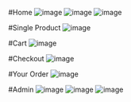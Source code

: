 #Home
![image](https://github.com/dinhphu96/e-commerce-website-fresh-food/assets/124566792/2e08af2b-b15d-4324-b38a-0b8eb08f81dd)
![image](https://github.com/dinhphu96/e-commerce-website-fresh-food/assets/124566792/873a0324-1023-4917-8147-d5ccecc3b502)
![image](https://github.com/dinhphu96/e-commerce-website-fresh-food/assets/124566792/b7f4f0fb-a954-4fc6-b1c0-cdb30d6ff9a2)

#Single Product
![image](https://github.com/dinhphu96/e-commerce-website-fresh-food/assets/124566792/06b2d933-c2f2-4973-bc97-15aee5bb114c)

#Cart
![image](https://github.com/dinhphu96/e-commerce-website-fresh-food/assets/124566792/b0e03bb1-ef74-437f-85e2-fbc6356aeaed)

#Checkout
![image](https://github.com/dinhphu96/e-commerce-website-fresh-food/assets/124566792/eddfa387-0a35-4e42-b056-612a71625730)

#Your Order
![image](https://github.com/dinhphu96/e-commerce-website-fresh-food/assets/124566792/0ac13296-a78b-49ce-9c0e-0cd8ceb3ce9f)

#Admin
![image](https://github.com/dinhphu96/e-commerce-website-fresh-food/assets/124566792/2c0e10a5-9aa9-4226-bc2e-d09eae6b3031)
![image](https://github.com/dinhphu96/e-commerce-website-fresh-food/assets/124566792/f153b6bd-24f9-49bb-8926-0a307694a53b)
![image](https://github.com/dinhphu96/e-commerce-website-fresh-food/assets/124566792/0fc7be91-bb86-45d4-b4c9-68cc11f114cd)







